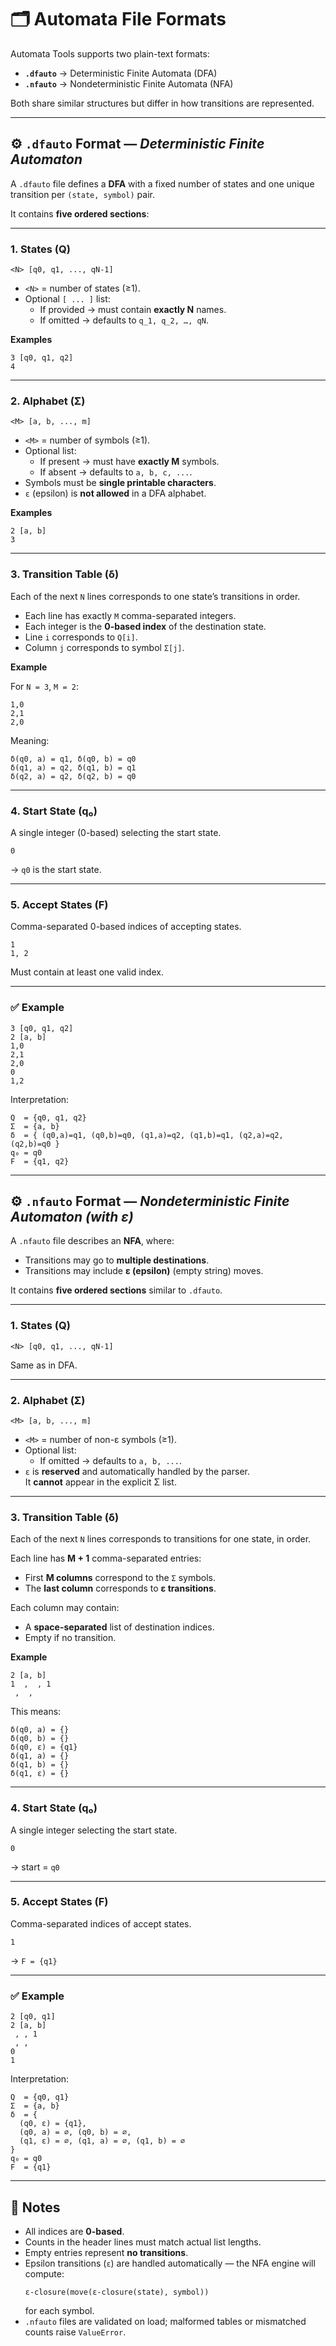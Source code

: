 # 🗂️ Automata File Formats

Automata Tools supports two plain-text formats:

- **`.dfauto`** → Deterministic Finite Automata (DFA)  
- **`.nfauto`** → Nondeterministic Finite Automata (NFA)

Both share similar structures but differ in how transitions are represented.

---

## ⚙️ `.dfauto` Format — *Deterministic Finite Automaton*

A `.dfauto` file defines a **DFA** with a fixed number of states and one unique transition per `(state, symbol)` pair.

It contains **five ordered sections**:

---

### 1. States (Q)

```
<N> [q0, q1, ..., qN-1]
```

- `<N>` = number of states (≥1).  
- Optional `[ ... ]` list:
  - If provided → must contain **exactly N** names.
  - If omitted → defaults to `q_1, q_2, …, qN`.

**Examples**

```
3 [q0, q1, q2]
4
```

---

### 2. Alphabet (Σ)

```
<M> [a, b, ..., m]
```

- `<M>` = number of symbols (≥1).  
- Optional list:
  - If present → must have **exactly M** symbols.
  - If absent → defaults to `a, b, c, ...`.
- Symbols must be **single printable characters**.
- `ε` (epsilon) is **not allowed** in a DFA alphabet.

**Examples**

```
2 [a, b]
3
```

---

### 3. Transition Table (δ)

Each of the next `N` lines corresponds to one state’s transitions in order.

- Each line has exactly `M` comma-separated integers.  
- Each integer is the **0-based index** of the destination state.  
- Line `i` corresponds to `Q[i]`.  
- Column `j` corresponds to symbol `Σ[j]`.

**Example**

For `N = 3`, `M = 2`:

```
1,0
2,1
2,0
```

Meaning:
```
δ(q0, a) = q1, δ(q0, b) = q0
δ(q1, a) = q2, δ(q1, b) = q1
δ(q2, a) = q2, δ(q2, b) = q0
```

---

### 4. Start State (q₀)

A single integer (0-based) selecting the start state.

```
0
```

→ `q0` is the start state.

---

### 5. Accept States (F)

Comma-separated 0-based indices of accepting states.

```
1
1, 2
```

Must contain at least one valid index.

---

### ✅ Example

```
3 [q0, q1, q2]
2 [a, b]
1,0
2,1
2,0
0
1,2
```

Interpretation:
```
Q  = {q0, q1, q2}
Σ  = {a, b}
δ  = { (q0,a)=q1, (q0,b)=q0, (q1,a)=q2, (q1,b)=q1, (q2,a)=q2, (q2,b)=q0 }
q₀ = q0
F  = {q1, q2}
```

---

## ⚙️ `.nfauto` Format — *Nondeterministic Finite Automaton (with ε)*

A `.nfauto` file describes an **NFA**, where:
- Transitions may go to **multiple destinations**.
- Transitions may include **ε (epsilon)** (empty string) moves.

It contains **five ordered sections** similar to `.dfauto`.

---

### 1. States (Q)

```
<N> [q0, q1, ..., qN-1]
```

Same as in DFA.

---

### 2. Alphabet (Σ)

```
<M> [a, b, ..., m]
```

- `<M>` = number of non-ε symbols (≥1).  
- Optional list:
  - If omitted → defaults to `a, b, ...`.
- `ε` is **reserved** and automatically handled by the parser.  
  It **cannot** appear in the explicit Σ list.

---

### 3. Transition Table (δ)

Each of the next `N` lines corresponds to transitions for one state, in order.

Each line has **M + 1** comma-separated entries:
- First **M columns** correspond to the `Σ` symbols.
- The **last column** corresponds to **ε transitions**.

Each column may contain:
- A **space-separated** list of destination indices.
- Empty if no transition.

**Example**

```
2 [a, b]
1  ,  , 1
 ,  , 
```

This means:
```
δ(q0, a) = {}
δ(q0, b) = {}
δ(q0, ε) = {q1}
δ(q1, a) = {}
δ(q1, b) = {}
δ(q1, ε) = {}
```

---

### 4. Start State (q₀)

A single integer selecting the start state.

```
0
```

→ start = `q0`

---

### 5. Accept States (F)

Comma-separated indices of accept states.

```
1
```

→ `F = {q1}`

---

### ✅ Example

```
2 [q0, q1]
2 [a, b]
 , , 1
 , ,
0
1
```

Interpretation:
```
Q  = {q0, q1}
Σ  = {a, b}
δ  = {
  (q0, ε) = {q1},
  (q0, a) = ∅, (q0, b) = ∅,
  (q1, ε) = ∅, (q1, a) = ∅, (q1, b) = ∅
}
q₀ = q0
F  = {q1}
```

---

## 🧠 Notes

- All indices are **0-based**.
- Counts in the header lines must match actual list lengths.
- Empty entries represent **no transitions**.
- Epsilon transitions (`ε`) are handled automatically — the NFA engine will compute:
  ```
  ε-closure(move(ε-closure(state), symbol))
  ```
  for each symbol.
- `.nfauto` files are validated on load; malformed tables or mismatched counts raise `ValueError`.
